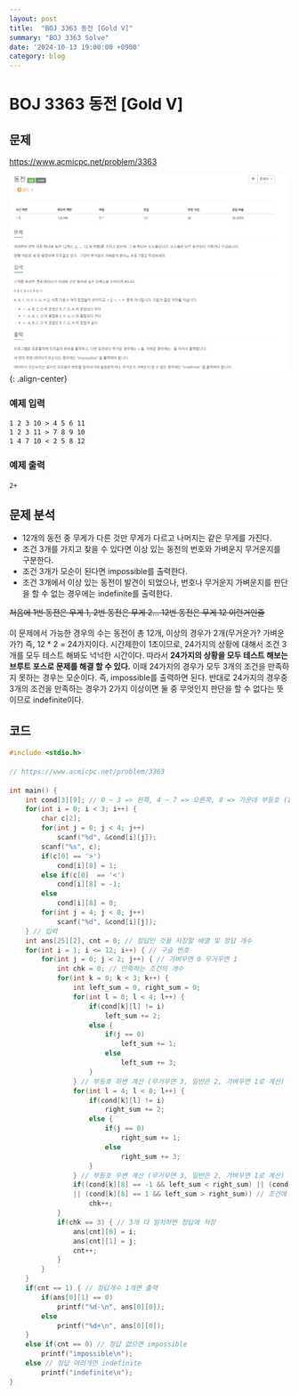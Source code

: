 ```yaml
---
layout: post
title:  "BOJ 3363 동전 [Gold V]"
summary: "BOJ 3363 Solve"
date: '2024-10-13 19:00:00 +0900'
category: blog
---
```


<h1>BOJ 3363 동전 [Gold V]</h1>
<h2>문제</h2>
<a href="https://www.acmicpc.net/problem/3363">https://www.acmicpc.net/problem/3363</a>
<br/>

![img 2024-10-13 182929](https://github.com/hikari0102/hikari0102.github.io/blob/master/assets/images/img%202024-10-13%20182929.png?raw=true){: .align-center} <br/>

<h3>예제 입력</h3>

~~~Text
1 2 3 10 > 4 5 6 11
1 2 3 11 > 7 8 9 10
1 4 7 10 < 2 5 8 12
~~~

<h3>예제 출력</h3>

~~~Text
2+
~~~

<h2>문제 분석</h2>

<div class="notice"  markdown="1">
<ul>
<li>12개의 동전 중 무게가 다른 것만 무게가 다르고 나머지는 같은 무게를 가진다.</li>
<li>조건 3개를 가지고 찾을 수 있다면 이상 있는 동전의 번호와 가벼운지 무거운지를 구분한다.</li>
<li>조건 3개가 모순이 된다면 impossible를 출력한다.</li>
<li>조건 3개에서 이상 있는 동전이 발견이 되었으나, 번호나 무거운지 가벼운지를 판단을 할 수 없는 경우에는 indefinite를 출력한다.</li>
</ul>
</div>
<s>처음에 1번 동전은 무게 1, 2번 동전은 무게 2... 12번 동전은 무게 12 이런거인줄</s>  
<br/>
<br/>
이 문제에서 가능한 경우의 수는 동전이 총 12개, 이상의 경우가 2개(무거운가? 가벼운가?) 즉, 12 * 2 = 24가지이다. 시간제한이 1초이므로, 24가지의 상황에 대해서 조건 3개를 모두 테스트 해봐도 넉넉한 시간이다. 따라서 <b>24가지의 상황을 모두 테스트 해보는 브루트 포스로 문제를 해결 할 수 있다.</b> 이때 24가지의 경우가 모두 3개의 조건을 만족하지 못하는 경우는 모순이다. 즉, impossible를 출력하면 된다. 반대로 24가지의 경우중 3개의 조건을 만족하는 경우가 2가지 이상이면 둘 중 무엇인지 판단을 할 수 없다는 뜻이므로 indefinite이다.

<h2>코드</h2>

~~~C++
#include <stdio.h>

// https://www.acmicpc.net/problem/3363

int main() {
    int cond[3][9]; // 0 ~ 3 => 왼쪽, 4 ~ 7 => 오른쪽, 8 => 가운데 부등호 (1 : >, 0 : =, -1 : <)
    for(int i = 0; i < 3; i++) {
        char c[2];
        for(int j = 0; j < 4; j++)
            scanf("%d", &cond[i][j]);
        scanf("%s", c);
        if(c[0] == '>')
            cond[i][8] = 1;
        else if(c[0]  == '<')
            cond[i][8] = -1;
        else
            cond[i][8] = 0;
        for(int j = 4; j < 8; j++)
            scanf("%d", &cond[i][j]);
    } // 입력
    int ans[25][2], cnt = 0; // 정답인 것들 저장할 배열 및 정답 개수
    for(int i = 1; i <= 12; i++) { // 구슬 번호
        for(int j = 0; j < 2; j++) { // 가벼우면 0 무거우면 1
            int chk = 0; // 만족하는 조건의 개수
            for(int k = 0; k < 3; k++) {
                int left_sum = 0, right_sum = 0;
                for(int l = 0; l < 4; l++) {
                    if(cond[k][l] != i)
                        left_sum += 2;
                    else {
                        if(j == 0)
                            left_sum += 1;
                        else
                            left_sum += 3;
                    }
                } // 부등호 좌변 계산 (무거우면 3, 일반은 2, 가벼우면 1로 계산)
                for(int l = 4; l < 8; l++) {
                    if(cond[k][l] != i)
                        right_sum += 2;
                    else {
                        if(j == 0)
                            right_sum += 1;
                        else
                            right_sum += 3;
                    }
                } // 부등호 우변 계산 (무거우면 3, 일반은 2, 가벼우면 1로 계산)
                if((cond[k][8] == -1 && left_sum < right_sum) || (cond[k][8] == 0 && left_sum == right_sum) 
                || (cond[k][8] == 1 && left_sum > right_sum)) // 조건에 맞는지 체크
                    chk++;
            }
            if(chk == 3) { // 3개 다 일치하면 정답에 저장
                ans[cnt][0] = i;
                ans[cnt][1] = j;
                cnt++;
            }
        }
    }
    if(cnt == 1) { // 정답개수 1개면 출력
        if(ans[0][1] == 0)
            printf("%d-\n", ans[0][0]);
        else
            printf("%d+\n", ans[0][0]);
    }
    else if(cnt == 0) // 정답 없으면 impossible
        printf("impossible\n");
    else // 정답 여러개면 indefinite
        printf("indefinite\n");
}
~~~

